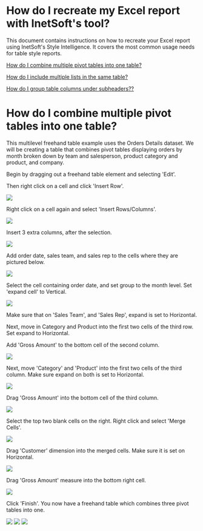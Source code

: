 # How do I recreate my Excel report with InetSoft's tool?

This document contains instructions on how to recreate your Excel report using InetSoft's Style Intelligence. It covers the most common usage needs for table style reports.

[How do I combine multiple pivot tables into one table?](#pivot)

[How do I include multiple lists in the same table?](#lists)

[How do I group table columns under subheaders??](#sub)




# How do I combine multiple pivot tables into one table? <a name="pivot"></a>

This multilevel freehand table example uses the Orders Details dataset. We will be creating a table that combines pivot tables displaying orders by month broken down by team and salesperson, product category and product, and company.

Begin by dragging out a freehand table element and selecting 'Edit'.

Then right click on a cell and click 'Insert Row'. 

![](screenshots/insert-row-highlight.png)


Right click on a cell again and select 'Insert Rows/Columns'.

![](screenshots/insert-rows-columns-highlight.png)


Insert 3 extra columns, after the selection.

![](screenshots/insert-extra-rows-columns-highlight.png)





Add order date, sales team, and sales rep to the cells where they are pictured below.

![](screenshots/add-sales-team.PNG)



Select the cell containing order date, and set group to the month level. Set 'expand cell' to Vertical.

![](screenshots/set-grouping-to-by-month.PNG)

Make sure that on 'Sales Team', and 'Sales Rep', expand is set to Horizontal.

Next, move in Category and Product into the first two cells of the third row. Set expand to Horizontal.

Add 'Gross Amount' to the bottom cell of the second column.

![](screenshots/add-gross-amount-dimension.PNG)

Next, move 'Category' and 'Product' into the first two cells of the third column. Make sure expand on both is set to Horizontal.

![](screenshots/move-in-category-and-product.PNG)



Drag 'Gross Amount' into the bottom cell of the third column.

![](screenshots/drag-out-gross-amount-again.PNG)

Select the top two blank cells on the right. Right click  and select 'Merge Cells'.

![](screenshots/merge_cells.PNG)

Drag 'Customer' dimension into the merged cells. Make sure it is set on Horizontal.

![](screenshots/drag-customer-into-fourth-space-highlight.PNG)


Drag 'Gross Amount' measure into the bottom right cell.

![](screenshots/drag-gross-amount-into-fourth.PNG)

Click 'Finish'. You now have a freehand table which combines three pivot tables into one.


![](screenshots/combine-pivot-table-result.PNG) ![](screenshots/combine-pivot-table-result1.PNG) ![](screenshots/combine-pivot-table-result2.PNG)

